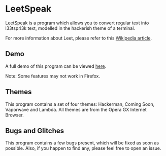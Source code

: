# LeetSpeak

LeetSpeak is a program which allows you to convert regular text into l33tsp43k text, modelled in the hackerish theme of a terminal.

For more information about Leet, please refer to this [Wikipedia article](https://en.wikipedia.org/wiki/Leet).

## Demo

A full demo of this program can be viewed [here](https://leet.savioxavier.repl.co).

Note: Some features may not work in Firefox.

## Themes

This program contains a set of four themes: Hackerman, Coming Soon, Vaporwave and Lambda. All themes are from the Opera GX Internet Browser.

## Bugs and Glitches

This program contains a few bugs present, which will be fixed as soon as possible. Also, if you happen to find any, please feel free to open an issue.
